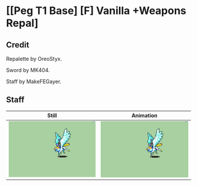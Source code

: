 # [\[Peg T1 Base\] \[F\] Vanilla +Weapons Repal]

## Credit

Repalette by OreoStyx.

Sword by MK404.

Staff by MakeFEGayer.
	
## Staff

| Still | Animation |
| :---: | :-------: |
| ![Staff still](./Staff_000.png) | ![Staff animation](./Staff.gif) |
